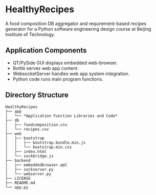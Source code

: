 # HealthyRecipes
A food composition DB aggregator and requirement-based recipes generator for a Python software engineering design course at Beijing Institute of Technology.

## Application Components
- QT/PySide GUI displays embedded web-browser.
- Bottle serves web app content.
- WebsocketServer handles web app system integration.
- Python code runs main program functions.
## Directory Structure
```
HealthyRecipes
├── app
│   └── *Application Function Libraries and Code*
├── db
│   ├── foodcomposition.csv
│   └── recipes.csv
├── web
│   ├── bootstrap
│   │   ├── bootstrap.bundle.min.js
│   │   └── bootstrap.min.css
│   ├── index.html
│   └── sockbridge.js
├── backend
│   ├── embeddedbrowser.qml
│   ├── sockserver.py
│   └── webserver.py
├── LICENSE
├── README.md
└── app.py
```